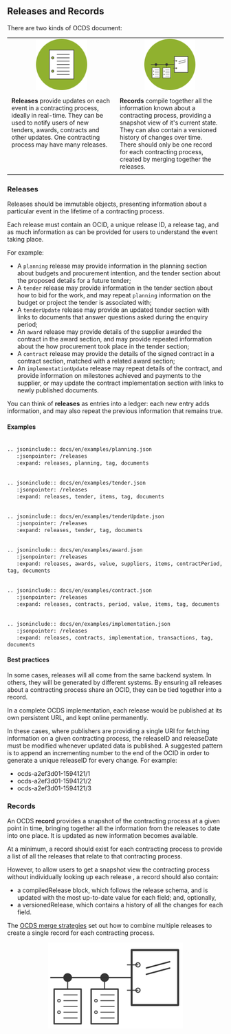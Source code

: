 ## Releases and Records

There are two kinds of OCDS document:

<table>
    <tr>
        <td width="50%" align="center"><img src="../../../assets/green_release.svg.png" width="50%"></td>
        <td width="50%" align="center"><img src="../../../assets/green_compilation.svg.png" width="50%"></td>
    </tr>
    <tr>
        <td valign="top" style="padding:10px;"><strong>Releases</strong> provide updates on each event in a contracting process, ideally in real-time. They can be used to notify users of new tenders, awards, contracts and other updates. One contracting process may have many releases.</td>
        <td valign="top" style="padding:10px;"><strong>Records</strong> compile together all the information known about a contracting process, providing a snapshot view of it's current state. They can also contain a versioned history of changes over time. There should only be one record for each contracting process, created by merging together the releases.</td>
    </tr>
</table>

### Releases

Releases should be immutable objects, presenting information about a particular event in the lifetime of a contracting process. 

Each release must contain an OCID, a unique release ID, a release tag, and as much information as can be provided for users to understand the event taking place.

For example: 

* A ```planning``` release may provide information in the planning section about budgets and procurement intention, and the tender section about the proposed details for a future tender;
* A ```tender``` release may provide information in the tender section about how to bid for the work, and may repeat ```planning``` information on the budget or project the tender is associated with;
* A ```tenderUpdate``` release may provide an updated tender section with links to documents that answer questions asked during the enquiry period;
* An ```award``` release may provide details of the supplier awarded the contract in the award section, and may provide repeated information about the how procurement took place in the tender section;
* A ```contract``` release may provide the details of the signed contract in a contract section, matched with a related award section;
* An ```implementationUpdate``` release may repeat details of the contract, and provide information on milestones achieved and payments to the supplier, or may update the contract implementation section with links to newly published documents. 

You can think of **releases** as entries into a ledger: each new entry adds information, and may also repeat the previous information that remains true. 

#### Examples


```eval_rst

.. jsoninclude:: docs/en/examples/planning.json
   :jsonpointer: /releases
   :expand: releases, planning, tag, documents

```

```eval_rst

.. jsoninclude:: docs/en/examples/tender.json
   :jsonpointer: /releases
   :expand: releases, tender, items, tag, documents

```

```eval_rst

.. jsoninclude:: docs/en/examples/tenderUpdate.json
   :jsonpointer: /releases
   :expand: releases, tender, tag, documents

```


```eval_rst

.. jsoninclude:: docs/en/examples/award.json
   :jsonpointer: /releases
   :expand: releases, awards, value, suppliers, items, contractPeriod, tag, documents

```

```eval_rst

.. jsoninclude:: docs/en/examples/contract.json
   :jsonpointer: /releases
   :expand: releases, contracts, period, value, items, tag, documents

```


```eval_rst

.. jsoninclude:: docs/en/examples/implementation.json
   :jsonpointer: /releases
   :expand: releases, contracts, implementation, transactions, tag, documents

```

#### Best practices

In some cases, releases will all come from the same backend system. In others, they will be generated by different systems. By ensuring all releases about a contracting process share an OCID, they can be tied together into a record. 

In a complete OCDS implementation, each release would be published at its own persistent URL, and kept online permanently. 

In these cases, where publishers are providing a single URI for fetching information on a given contracting process, the releaseID and releaseDate must be modified whenever updated data is published. A suggested pattern is to append an incrementing number to the end of the OCID in order to generate a unique releaseID for every change. For example:

* ocds-a2ef3d01-1594121/1
* ocds-a2ef3d01-1594121/2
* ocds-a2ef3d01-1594121/3


### Records

An OCDS **record** provides a snapshot of the contracting process at a given point in time, bringing together all the information from the releases to date into one place. It is updated as new information becomes available.

At a minimum, a record should exist for each contracting process to provide a list of all the releases that relate to that contracting process.

However, to allow users to get a snapshot view the contracting process without individually looking up each release , a record should also contain:

* a compiledRelease block, which follows the release schema, and is updated with the most up-to-date value for each field; and, optionally,
* a versionedRelease, which contains a history of all the changes for each field.

The [OCDS merge strategies](schema/merging.md) set out how to combine multiple releases to create a single record for each contracting process. 

<!-- #### Examples

TODO-->

<center><img src="../../../assets/release_square.png" height="200"/></center>
